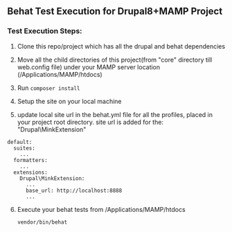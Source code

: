 ## Behat Test Execution for Drupal8+MAMP Project

### Test Execution Steps:

1. Clone this repo/project which has all the drupal and behat dependencies

2. Move all the child directories of this project(from "core" directory till web.config file) under your MAMP server location (/Applications/MAMP/htdocs)

3. Run `composer install`

4. Setup the site on your local machine

5. update local site url in the behat.yml file for all the profiles, placed in your project root directory.
   site url is added for the: "Drupal\MinkExtension"
```
default:
  suites:
    ...
  formatters:
    ...
  extensions:
    Drupal\MinkExtension:
      ...
      base_url: http://localhost:8888
      ...
```

6. Execute your behat tests from /Applications/MAMP/htdocs
   ```
   vendor/bin/behat
   ```
